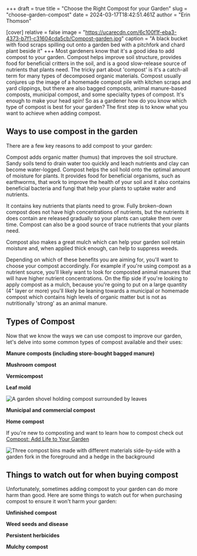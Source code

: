 +++
draft = true
title = "Choose the Right Compost for your Garden"
slug = "choose-garden-compost"
date = 2024-03-17T18:42:51.461Z
author = "Erin Thomson"

[cover]
relative = false
image = "https://ucarecdn.com/6c100f1f-eba3-4373-b7f1-c31604cda5cb/Compost-garden.jpg"
caption = "A black bucket with food scraps spilling out onto a garden bed with a pitchfork and chard plant beside it"
+++
Most gardeners know that it's a good idea to add compost to your garden. Compost helps improve soil structure, provides food for beneficial critters in the soil, and is a good slow-release source of nutrients that plants need. The tricky part about 'compost' is it's a catch-all term for many types of decomposed organic materials. Compost usually conjures up the image of a homemade compost pile with kitchen scraps and yard clippings, but there are also bagged composts, animal manure-based composts, municipal compost, and some speciality types of compost. It's enough to make your head spin! So as a gardener how do you know which type of compost is best for your garden? The first step is to know what you want to achieve when adding compost.[](https://blog.planter.garden/posts/compost-add-life-to-your-garden/)

## Ways to use compost in the garden

There are a few key reasons to add compost to your garden:

Compost adds organic matter (humus) that improves the soil structure. Sandy soils tend to drain water too quickly and leach nutrients and clay can become water-logged. Compost helps the soil hold onto the optimal amount of moisture for plants. It provides food for beneficial organisms, such as earthworms, that work to improve the health of your soil and it also contains beneficial bacteria and fungi that help your plants to uptake water and nutrients.

It contains key nutrients that plants need to grow. Fully broken-down compost does not have high concentrations of nutrients, but the nutrients it does contain are released gradually so your plants can uptake them over time. Compost can also be a good source of trace nutrients that your plants need.

Compost also makes a great mulch which can help your garden soil retain moisture and, when applied thick enough, can help to suppress weeds.

Depending on which of these benefits you are aiming for, you'll want to choose your compost accordingly. For example if you're using compost as a nutrient source, you'll likely want to look for composted animal manures that will have higher nutrient concentrations. On the flip side if you're looking to apply compost as a mulch, because you're going to put on a large quantity (4" layer or more) you'll likely be leaning towards a municipal or homemade compost which contains high levels of organic matter but is not as nutritionally 'strong' as an animal manure.

## Types of Compost

Now that we know the ways we can use compost to improve our garden, let's delve into some common types of compost available and their uses:

**Manure composts (including store-bought bagged manure)**

**Mushroom compost**

**Vermicompost**

**Leaf mold**

![A garden shovel holding compost surrounded by leaves](https://ucarecdn.com/306722b4-de74-4c8c-97e1-35bf61bf65e7/Leaf-compost.jpg)

**Municipal and commercial compost**

**Home compost**

If you're new to composting and want to learn how to compost check out [Compost: Add Life to Your Garden](https://blog.planter.garden/posts/compost-add-life-to-your-garden/)

![Three compost bins made with different materials side-by-side with a garden fork in the foreground and a hedge in the background](https://ucarecdn.com/45d916c3-82f1-4c36-8335-fb5a10b5ba49/Home-compost-bins.jpg)

## Things to watch out for when buying compost

Unfortunately, sometimes adding compost to your garden can do more harm than good. Here are some things to watch out for when purchasing compost to ensure it won't harm your garden:

**Unfinished compost**

**Weed seeds and disease**

**Persistent herbicides**

**Mulchy compost**
